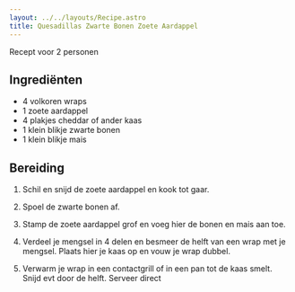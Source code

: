```yaml
---
layout: ../../layouts/Recipe.astro
title: Quesadillas Zwarte Bonen Zoete Aardappel
---
```

R﻿ecept voor 2 personen

## Ingrediënten

* 4﻿ volkoren wraps
* 1﻿ zoete aardappel
* 4﻿ plakjes cheddar of ander kaas
* 1﻿ klein blikje zwarte bonen
* 1﻿ klein blikje mais



## Bereiding

1. S﻿chil en snijd de zoete aardappel en kook tot gaar. 


2. Spoel de zwarte bonen af. 
3. S﻿tamp de zoete aardappel grof en voeg hier de bonen en mais aan toe. 
4. V﻿erdeel je mengsel in 4 delen en besmeer de helft van een wrap met je mengsel. Plaats hier je kaas op en vouw je wrap dubbel.
5. V﻿erwarm je wrap in een contactgrill of in een pan tot de kaas smelt. Snijd evt door de helft. Serveer direct